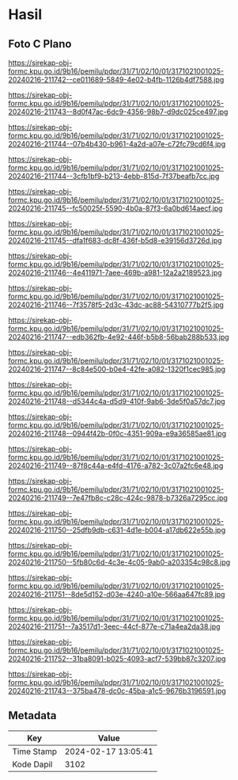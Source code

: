 # Hasil

## Foto C Plano

https://sirekap-obj-formc.kpu.go.id/9b16/pemilu/pdpr/31/71/02/10/01/3171021001025-20240216-211742--ce011689-5849-4e02-b4fb-1126b4df7588.jpg

https://sirekap-obj-formc.kpu.go.id/9b16/pemilu/pdpr/31/71/02/10/01/3171021001025-20240216-211743--8d0f47ac-6dc9-4356-98b7-d9dc025ce497.jpg

https://sirekap-obj-formc.kpu.go.id/9b16/pemilu/pdpr/31/71/02/10/01/3171021001025-20240216-211744--07b4b430-b961-4a2d-a07e-c72fc79cd6f4.jpg

https://sirekap-obj-formc.kpu.go.id/9b16/pemilu/pdpr/31/71/02/10/01/3171021001025-20240216-211744--3cfb1bf9-b213-4ebb-815d-7f37beafb7cc.jpg

https://sirekap-obj-formc.kpu.go.id/9b16/pemilu/pdpr/31/71/02/10/01/3171021001025-20240216-211745--fc50025f-5590-4b0a-87f3-6a0bd614aecf.jpg

https://sirekap-obj-formc.kpu.go.id/9b16/pemilu/pdpr/31/71/02/10/01/3171021001025-20240216-211745--dfa1f683-dc8f-436f-b5d8-e39156d3726d.jpg

https://sirekap-obj-formc.kpu.go.id/9b16/pemilu/pdpr/31/71/02/10/01/3171021001025-20240216-211746--4e411971-7aee-469b-a981-12a2a2189523.jpg

https://sirekap-obj-formc.kpu.go.id/9b16/pemilu/pdpr/31/71/02/10/01/3171021001025-20240216-211746--7f3578f5-2d3c-43dc-ac88-54310777b2f5.jpg

https://sirekap-obj-formc.kpu.go.id/9b16/pemilu/pdpr/31/71/02/10/01/3171021001025-20240216-211747--edb362fb-4e92-446f-b5b8-56bab288b533.jpg

https://sirekap-obj-formc.kpu.go.id/9b16/pemilu/pdpr/31/71/02/10/01/3171021001025-20240216-211747--8c84e500-b0e4-42fe-a082-1320f1cec985.jpg

https://sirekap-obj-formc.kpu.go.id/9b16/pemilu/pdpr/31/71/02/10/01/3171021001025-20240216-211748--d5344c4a-d5d9-410f-9ab6-3de5f0a57dc7.jpg

https://sirekap-obj-formc.kpu.go.id/9b16/pemilu/pdpr/31/71/02/10/01/3171021001025-20240216-211748--0944f42b-0f0c-4351-909a-e9a36585ae81.jpg

https://sirekap-obj-formc.kpu.go.id/9b16/pemilu/pdpr/31/71/02/10/01/3171021001025-20240216-211749--87f8c44a-e4fd-4176-a782-3c07a2fc6e48.jpg

https://sirekap-obj-formc.kpu.go.id/9b16/pemilu/pdpr/31/71/02/10/01/3171021001025-20240216-211749--7e47fb8c-c28c-424c-9878-b7326a7295cc.jpg

https://sirekap-obj-formc.kpu.go.id/9b16/pemilu/pdpr/31/71/02/10/01/3171021001025-20240216-211750--25dfb9db-c631-4d1e-b004-a17db622e55b.jpg

https://sirekap-obj-formc.kpu.go.id/9b16/pemilu/pdpr/31/71/02/10/01/3171021001025-20240216-211750--5fb80c6d-4c3e-4c05-9ab0-a203354c98c8.jpg

https://sirekap-obj-formc.kpu.go.id/9b16/pemilu/pdpr/31/71/02/10/01/3171021001025-20240216-211751--8de5d152-d03e-4240-a10e-566aa647fc89.jpg

https://sirekap-obj-formc.kpu.go.id/9b16/pemilu/pdpr/31/71/02/10/01/3171021001025-20240216-211751--7a3517d1-3eec-44cf-877e-c71a4ea2da38.jpg

https://sirekap-obj-formc.kpu.go.id/9b16/pemilu/pdpr/31/71/02/10/01/3171021001025-20240216-211752--31ba8091-b025-4093-acf7-539bb87c3207.jpg

https://sirekap-obj-formc.kpu.go.id/9b16/pemilu/pdpr/31/71/02/10/01/3171021001025-20240216-211743--375ba478-dc0c-45ba-a1c5-9676b3196591.jpg


## Metadata

| Key        | Value               |
| ---------- | ------------------- |
| Time Stamp | 2024-02-17 13:05:41 |
| Kode Dapil | 3102                |



